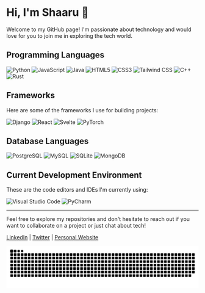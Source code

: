 # Hi, I'm Shaaru 👋

Welcome to my GitHub page! I'm passionate about technology and would love for you to join me in exploring the tech world.

## Programming Languages

![Python](https://img.icons8.com/color/48/python--v1.png)
![JavaScript](https://img.icons8.com/color/48/javascript--v1.png)
![Java](https://img.icons8.com/3d-fluency/94/java-coffee-cup-logo.png)
![HTML5](https://img.icons8.com/color/48/html-5--v1.png)
![CSS3](https://img.icons8.com/fluency/48/css3.png)
![Tailwind CSS](https://img.icons8.com/fluency/48/tailwind_css.png)
![C++](https://img.icons8.com/color/48/c-plus-plus-logo.png)
![Rust](https://img.icons8.com/external-tal-revivo-green-tal-revivo/36/external-rust-is-a-multi-paradigm-system-programming-language-logo-green-tal-revivo.png)

## Frameworks

Here are some of the frameworks I use for building projects:

![Django](https://img.icons8.com/color/48/django.png)
![React](https://img.icons8.com/external-tal-revivo-tritone-tal-revivo/64/external-react-a-javascript-library-for-building-user-interfaces-logo-tritone-tal-revivo.png)
![Svelte](https://img.icons8.com/doodle/48/svetle.png)
![PyTorch](https://img.icons8.com/fluency/48/pytorch.png)

## Database Languages

![PostgreSQL](https://img.icons8.com/color/48/postgreesql.png)
![MySQL](https://img.icons8.com/external-those-icons-flat-those-icons/48/external-MySQL-programming-and-development-those-icons-flat-those-icons.png)
![SQLite](https://img.icons8.com/ios-filled/48/sqlite.png)
![MongoDB](https://img.icons8.com/external-tal-revivo-color-tal-revivo/48/external-mongodb-a-cross-platform-document-oriented-database-program-logo-color-tal-revivo.png)

## Current Development Environment

These are the code editors and IDEs I'm currently using:

![Visual Studio Code](https://img.icons8.com/color/48/visual-studio-code-2019.png)
![PyCharm](https://img.icons8.com/color/48/pycharm--v2.png)

---

Feel free to explore my repositories and don't hesitate to reach out if you want to collaborate on a project or just chat about tech!


[LinkedIn](https://www.linkedin.com/in/shaarugesh-sudhakar-462876290) | [Twitter](https://x.com/shaarugesh28091) | [Personal Website](https://sanjai-shaarugesh.netlify.app/)






<picture>
  <source
    media="(prefers-color-scheme: dark)"
    srcset="https://raw.githubusercontent.com/platane/snk/output/github-contribution-grid-snake-dark.svg"
  />
  <source
    media="(prefers-color-scheme: light)"
    srcset="https://raw.githubusercontent.com/platane/snk/output/github-contribution-grid-snake.svg"
  />
  <img
    alt="github contribution grid snake animation"
    src="https://raw.githubusercontent.com/platane/snk/output/github-contribution-grid-snake.svg"
  />
</picture>


